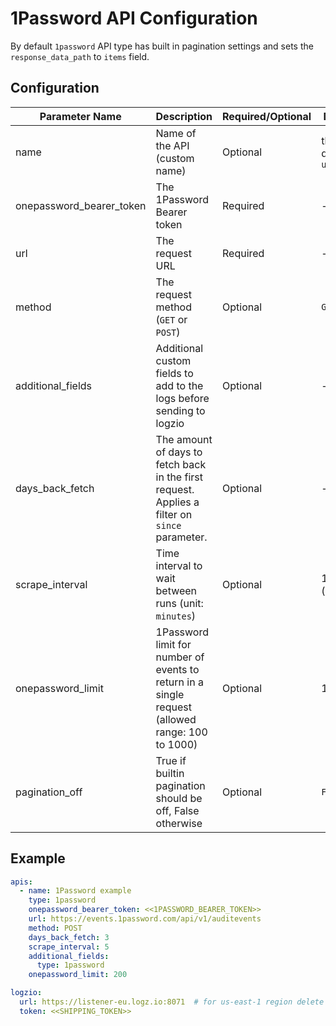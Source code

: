 # 1Password API Configuration
By default `1password` API type has built in pagination settings and sets the `response_data_path` to `items` field.

## Configuration
| Parameter Name           | Description                                                                                     | Required/Optional | Default           |
|--------------------------|-------------------------------------------------------------------------------------------------|-------------------|-------------------|
| name                     | Name of the API (custom name)                                                                   | Optional          | the defined `url` |
| onepassword_bearer_token | The 1Password Bearer token                                                                      | Required          | -                 |
| url                      | The request URL                                                                                 | Required          | -                 |
| method                   | The request method (`GET` or `POST`)                                                            | Optional          | `GET`             |
| additional_fields        | Additional custom fields to add to the logs before sending to logzio                            | Optional          | -                 |
| days_back_fetch          | The amount of days to fetch back in the first request. Applies a filter on `since` parameter.   | Optional          | -                 |
| scrape_interval          | Time interval to wait between runs (unit: `minutes`)                                            | Optional          | 1 (minute)        |
| onepassword_limit        | 1Password limit for number of events to return in a single request (allowed range: 100 to 1000) | Optional          | 100               |
| pagination_off           | True if builtin pagination should be off, False otherwise                                       | Optional          | `False`           |


## Example
```Yaml
apis:
  - name: 1Password example
    type: 1password
    onepassword_bearer_token: <<1PASSWORD_BEARER_TOKEN>>
    url: https://events.1password.com/api/v1/auditevents
    method: POST
    days_back_fetch: 3
    scrape_interval: 5
    additional_fields:
      type: 1password
    onepassword_limit: 200

logzio:
  url: https://listener-eu.logz.io:8071  # for us-east-1 region delete url param (default)
  token: <<SHIPPING_TOKEN>>
```

